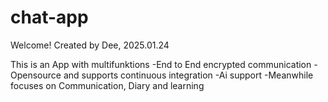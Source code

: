 # chat-app
Welcome!
Created by Dee, 2025.01.24

This is an App with multifunktions
	-End to End encrypted communication
	-Opensource and supports continuous integration
	-Ai support
	-Meanwhile focuses on Communication, Diary and learning


